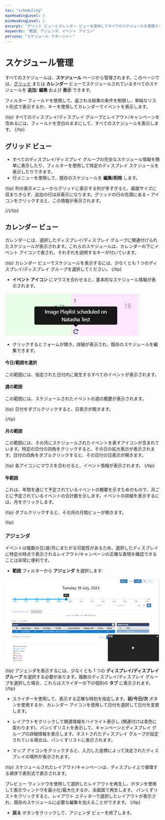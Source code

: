 ```yaml
---
toc: "scheduling"
maxHeadingLevel: 3
minHeadingLevel: 2
excerpt: "グリッド ビューとカレンダー ビューを使用してすべてのスケジュールを管理する"
keywords: "範囲、アジェンダ、イベント アイコン"
persona: "スケジュール マネージャー"
---
```


# スケジュール管理

すべてのスケジュールは、**スケジュール** ページから管理されます。このページでは、[グリッド](tour_cms_navigation.html#content-grids) または **カレンダー** ビューでスケジュールされているすべてのスケジュールを **追加**/ **編集** および **表示** できます。

フィルター フィールドを使用して、返される結果の条件を制限し、単純なリスト形式で表示するか、キーを使用してカレンダーでイベントを表示します。

{tip}
すべてのディスプレイ/ディスプレイ グループとレイアウト/キャンペーンを含めるには、フィールドを空白のままにして、すべてのスケジュールを表示します。
{/tip} 

## グリッド ビュー

- すべてのディスプレイ/ディスプレイ グループの完全なスケジュール情報を簡単に表示したり、フィルターを使用して特定のディスプレイ スケジュールを表示したりできます。
- 行メニューを使用して、既存のスケジュールを **編集/削除** します。

{tip}
列の表示メニューからグリッドに表示する列が多すぎると、画面サイズに収まりきらず、追加の行は非表示になります。グリッドの行の先頭にある `+` アイコンをクリックすると、この情報が表示されます。

{/{/tip}

## カレンダー ビュー

カレンダーには、選択したディスプレイ/ディスプレイ グループに関連付けられたスケジュールが表示されます。これらのスケジュールは、カレンダーの下にイベント アイコンで表され、それぞれを説明するキーが付いています。

{tip}
カレンダー ビューでスケジュールを表示するには、少なくとも 1 つのディスプレイ/ディスプレイ グループを選択してください。
{/tip}

- **イベント アイコン** にマウスを合わせると、基本的なスケジュール情報が表示されます。

![カレンダー イベント](img/v4_scheduling_management_calendar_event.png)

- クリックするとフォームが開き、詳細が表示され、既存のスケジュールを編集できます。

#### 今日/範囲を選択

この範囲には、指定された日付内に発生するすべてのイベントが表示されます。

#### 週の範囲

この範囲には、スケジュールされたイベントの週の概要が表示されます。

{tip}
日付をダブルクリックすると、日表示が開きます。

{/tip}

#### 月の範囲

この範囲には、その月にスケジュールされたイベントを表すアイコンが含まれています。特定の日付の四角をクリックすると、その日の拡大表示が表示されます。日付の四角をダブルクリックすると、その日付の日表示が開きます。

{tip}
各アイコンにマウスを合わせると、イベント情報が表示されます。
{/tip}

#### 年範囲

これは、年間を通じて予定されているイベントの概要を示すためのもので、月ごとに予定されているイベントの合計数を示します。イベントの詳細を表示するには、月をクリックします。

{tip}
ダブルクリックすると、その月の月間ビューが開きます。

{tip}

### アジェンダ

イベントは複数の日/週/月にまたがる可能性があるため、選択したディスプレイに特定の時点で表示されるレイアウト/キャンペーンの正確な表現を確認できることは非常に便利です。

- **範囲** フィルターから **アジェンダ** を選択します:

![アジェンダ](img/v4_scheduling_agenda.png)

{tip}
アジェンダを表示するには、少なくとも 1 つの **ディスプレイ/ディスプレイ グループ** を選択する必要があります。複数のディスプレイ/ディスプレイ グループを選択した場合、これらはスライダーの下の個別の **タブ** に表示されます。
{/tip}

- スライダーを使用して、表示する正確な時刻を指定します。**前/今日/次** ボタンを使用するか、カレンダー アイコンを使用して日付を選択して日付を変更します。

- レイアウトをクリックして関連情報をハイライト表示し (関連付けは青色に変わります)、パンくずリストを表示して、キャンペーンとディスプレイ グループの詳細情報を表示します。ネストされたディスプレイ グループが設定されている場合は、パンくずリストに表示されます。

- マップ アイコンをクリックすると、入力した座標によって決定されたディスプレイの場所が表示されます。

{tip}
スケジュールされたレイアウト/キャンペーンは、ディスプレイ上で循環する順序で表形式で表示されます。

プレビュー ウィンドウを使用して選択したレイアウトを再生し、ボタンを使用して表示ウィンドウを最小化/最大化するか、全画面で再生します。
パンくずリストをクリックすると、レイアウト エディターで選択したレイアウトが表示され、既存のスケジュールに必要な編集を加えることができます。
{/tip}

- **戻る** ボタンをクリックして、アジェンダ ビューを終了します。
